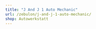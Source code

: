 ```yaml
---
title: "J And J 1 Auto Mechanic"
url: /zebulon/j-and-j-1-auto-mechanic/
shop: Autowerkstatt
---
```

